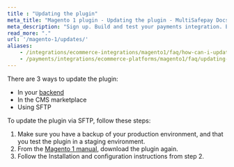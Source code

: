 ```yaml
---
title : "Updating the plugin"
meta_title: "Magento 1 plugin - Updating the plugin - MultiSafepay Docs"
meta_description: "Sign up. Build and test your payments integration. Explore our products and services. Use our API reference, SDKs, and wrappers. Get support."
read_more: "."
url: '/magento-1/updates/'
aliases:
    - /integrations/ecommerce-integrations/magento1/faq/how-can-i-update-the-plugin-for-magento1/
    - /payments/integrations/ecommerce-platforms/magento1/faq/updating-the-plugin/
---
```


There are 3 ways to update the plugin:

- In your [backend](/getting-started/glossary/#backend)
- In the CMS marketplace 
- Using SFTP

To update the plugin via SFTP, follow these steps:

1. Make sure you have a backup of your production environment, and that you test the plugin in a staging environment.
2. From the [Magento 1 manual](/payments/integrations/ecommerce-platforms/magento1/#manual), download the plugin again.
3. Follow the Installation and configuration instructions from step 2.